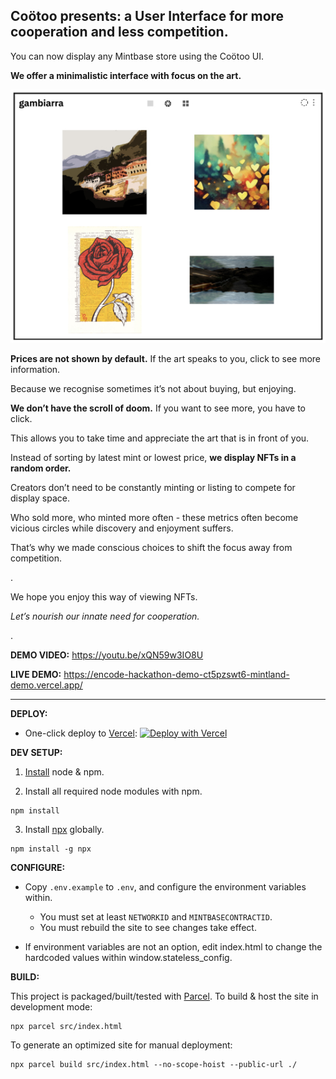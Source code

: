 Coötoo presents: a User Interface for more cooperation and less competition.
-

You can now display any Mintbase store using the Coötoo UI.


**We offer a minimalistic interface with focus on the art.**

![image](src/assets/mockup_thumb.jpg)

**Prices are not shown by default.** If the art speaks to you, click to see more information. 

Because we recognise sometimes it’s not about buying, but enjoying.

**We don’t have the scroll of doom.** If you want to see more, you have to click.

This allows you to take time and appreciate the art that is in front of you.

Instead of sorting by latest mint or lowest price, **we display NFTs in a random order.**

Creators don’t need to be constantly minting or listing to compete for display space.

Who sold more, who minted more often - these metrics often become vicious circles while discovery and enjoyment suffers.

That’s why we made conscious choices to shift the focus away from competition. 

.

We hope you enjoy this way of viewing NFTs.

*Let’s nourish our innate need for cooperation.*


.


**DEMO VIDEO:** https://youtu.be/xQN59w3IO8U

**LIVE DEMO:** https://encode-hackathon-demo-ct5pzswt6-mintland-demo.vercel.app/

----

__DEPLOY:__

* One-click deploy to [Vercel](https://www.vercel.com): 
[![Deploy with Vercel](https://vercel.com/button)](https://vercel.com/new/clone?repository-url=https%3A%2F%2Fgithub.com%2Fmyklemykle%2Fstateless-web&env=NETWORKID,MINTBASECONTRACTID&envDescription=NETWORKID%20should%20be%20%22mainnet%22%20or%20%22testnet%22.%20%20See%20.env.example%20for%20more%20details%20on%20required%20%26%20optional%20environment%20variables.&envLink=https%3A%2F%2Fgithub.com%2Fmyklemykle%2Fstateless-web%2Fblob%2Fmaster%2F.env.example&build-command=npx%20parcel%20build%20src%2Findex.html%20--no-scope-hoist%20--public-url%20.%2F&install-command=npm%20install)


__DEV SETUP:__

1) [Install](https://docs.npmjs.com/downloading-and-installing-node-js-and-npm) node & npm.

2) Install all required node modules with npm.

```
npm install
```

3) Install [npx](https://www.npmjs.com/package/npx) globally.

```
npm install -g npx
```

__CONFIGURE:__

* Copy `.env.example` to `.env`, and configure the environment variables within.
    * You must set at least `NETWORKID` and `MINTBASECONTRACTID`.
    * You must rebuild the site to see changes take effect.

* If environment variables are not an option, edit index.html to change the hardcoded values within window.stateless_config.

__BUILD:__

This project is packaged/built/tested with [Parcel](https://parceljs.org/).
To build & host the site in development mode:

```
npx parcel src/index.html
```

To generate an optimized site for manual deployment:
```
npx parcel build src/index.html --no-scope-hoist --public-url ./
```

